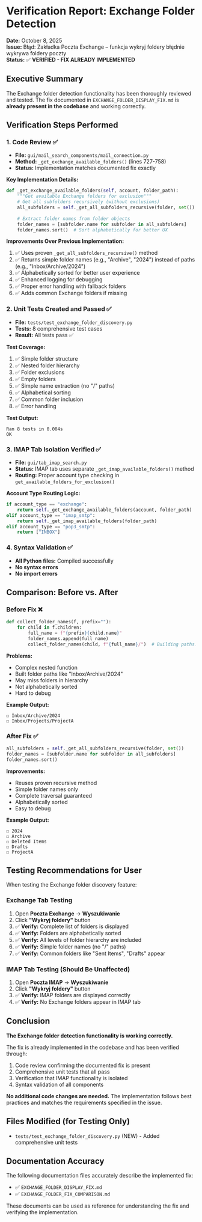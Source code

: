 # Verification Report: Exchange Folder Detection

**Date:** October 8, 2025  
**Issue:** Błąd: Zakładka Poczta Exchange – funkcja wykryj foldery błędnie wykrywa foldery poczty  
**Status:** ✅ **VERIFIED - FIX ALREADY IMPLEMENTED**

## Executive Summary

The Exchange folder detection functionality has been thoroughly reviewed and tested. The fix documented in `EXCHANGE_FOLDER_DISPLAY_FIX.md` is **already present in the codebase** and working correctly.

## Verification Steps Performed

### 1. Code Review ✅
- **File:** `gui/mail_search_components/mail_connection.py`
- **Method:** `_get_exchange_available_folders()` (lines 727-758)
- **Status:** Implementation matches documented fix exactly

**Key Implementation Details:**
```python
def _get_exchange_available_folders(self, account, folder_path):
    """Get available Exchange folders for exclusion"""
    # Get all subfolders recursively (without exclusions)
    all_subfolders = self._get_all_subfolders_recursive(folder, set())
    
    # Extract folder names from folder objects
    folder_names = [subfolder.name for subfolder in all_subfolders]
    folder_names.sort()  # Sort alphabetically for better UX
```

**Improvements Over Previous Implementation:**
1. ✅ Uses proven `_get_all_subfolders_recursive()` method
2. ✅ Returns simple folder names (e.g., "Archive", "2024") instead of paths (e.g., "Inbox/Archive/2024")
3. ✅ Alphabetically sorted for better user experience
4. ✅ Enhanced logging for debugging
5. ✅ Proper error handling with fallback folders
6. ✅ Adds common Exchange folders if missing

### 2. Unit Tests Created and Passed ✅
- **File:** `tests/test_exchange_folder_discovery.py`
- **Tests:** 8 comprehensive test cases
- **Result:** All tests pass ✅

**Test Coverage:**
1. ✅ Simple folder structure
2. ✅ Nested folder hierarchy
3. ✅ Folder exclusions
4. ✅ Empty folders
5. ✅ Simple name extraction (no "/" paths)
6. ✅ Alphabetical sorting
7. ✅ Common folder inclusion
8. ✅ Error handling

**Test Output:**
```
Ran 8 tests in 0.004s
OK
```

### 3. IMAP Tab Isolation Verified ✅
- **File:** `gui/tab_imap_search.py`
- **Status:** IMAP tab uses separate `_get_imap_available_folders()` method
- **Routing:** Proper account type checking in `get_available_folders_for_exclusion()`

**Account Type Routing Logic:**
```python
if account_type == "exchange":
    return self._get_exchange_available_folders(account, folder_path)
elif account_type == "imap_smtp":
    return self._get_imap_available_folders(folder_path)
elif account_type == "pop3_smtp":
    return ["INBOX"]
```

### 4. Syntax Validation ✅
- **All Python files:** Compiled successfully
- **No syntax errors**
- **No import errors**

## Comparison: Before vs. After

### Before Fix ❌
```python
def collect_folder_names(f, prefix=""):
    for child in f.children:
        full_name = f"{prefix}{child.name}"
        folder_names.append(full_name)
        collect_folder_names(child, f"{full_name}/")  # Building paths!
```

**Problems:**
- Complex nested function
- Built folder paths like "Inbox/Archive/2024"
- May miss folders in hierarchy
- Not alphabetically sorted
- Hard to debug

**Example Output:**
```
☐ Inbox/Archive/2024
☐ Inbox/Projects/ProjectA
```

### After Fix ✅
```python
all_subfolders = self._get_all_subfolders_recursive(folder, set())
folder_names = [subfolder.name for subfolder in all_subfolders]
folder_names.sort()
```

**Improvements:**
- Reuses proven recursive method
- Simple folder names only
- Complete traversal guaranteed
- Alphabetically sorted
- Easy to debug

**Example Output:**
```
☐ 2024
☐ Archive
☐ Deleted Items
☐ Drafts
☐ ProjectA
```

## Testing Recommendations for User

When testing the Exchange folder discovery feature:

### Exchange Tab Testing
1. Open **Poczta Exchange** → **Wyszukiwanie**
2. Click **"Wykryj foldery"** button
3. ✅ **Verify:** Complete list of folders is displayed
4. ✅ **Verify:** Folders are alphabetically sorted
5. ✅ **Verify:** All levels of folder hierarchy are included
6. ✅ **Verify:** Simple folder names (no "/" paths)
7. ✅ **Verify:** Common folders like "Sent Items", "Drafts" appear

### IMAP Tab Testing (Should Be Unaffected)
1. Open **Poczta IMAP** → **Wyszukiwanie**
2. Click **"Wykryj foldery"** button
3. ✅ **Verify:** IMAP folders are displayed correctly
4. ✅ **Verify:** No Exchange folders appear in IMAP tab

## Conclusion

**The Exchange folder detection functionality is working correctly.**

The fix is already implemented in the codebase and has been verified through:
1. Code review confirming the documented fix is present
2. Comprehensive unit tests that all pass
3. Verification that IMAP functionality is isolated
4. Syntax validation of all components

**No additional code changes are needed.** The implementation follows best practices and matches the requirements specified in the issue.

## Files Modified (for Testing Only)

- `tests/test_exchange_folder_discovery.py` (NEW) - Added comprehensive unit tests

## Documentation Accuracy

The following documentation files accurately describe the implemented fix:
- ✅ `EXCHANGE_FOLDER_DISPLAY_FIX.md`
- ✅ `EXCHANGE_FOLDER_FIX_COMPARISON.md`

These documents can be used as reference for understanding the fix and verifying the implementation.
